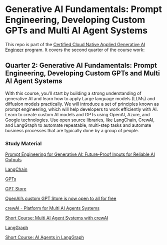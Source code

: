 # Generative AI Fundamentals: Prompt Engineering, Developing Custom GPTs and Multi AI Agent Systems

This repo is part of the [Certified Cloud Native Applied Generative AI Engineer](https://docs.google.com/document/d/15usu1hkrrRLRjcq_3nCTT-0ljEcgiC44iSdvdqrCprk/edit?usp=sharing) program. It covers the second quarter of the course work:

## Quarter 2: Generative AI Fundamentals: Prompt Engineering, Developing Custom GPTs and Multi AI Agent Systems

With this course, you’ll start by building a strong understanding of generative AI and learn how to apply Large language models (LLMs) and diffusion models practically. We will introduce a set of principles known as prompt engineering, which will help developers to work efficiently with AI. Learn to create custom AI models and GPTs using OpenAI, Azure, and Google technologies. Use open source libraries, like LangChain, CrewAI, and LangGraph to automate repeatable, multi-step tasks and automate business processes that are typically done by a group of people.

### Study Material

[Prompt Engineering for Generative AI: Future-Proof Inputs for Reliable AI Outputs](https://www.amazon.com/Prompt-Engineering-Generative-AI-Future-Proof/dp/109815343X/ref=sr_1_1)

[LangChain](https://python.langchain.com/v0.2/docs/introduction/)

[GPTs](https://openai.com/index/introducing-gpts/)

[GPT Store](https://openai.com/index/introducing-the-gpt-store/)

[OpenAI’s custom GPT Store is now open to all for free](https://www.theverge.com/2024/5/13/24155582/openai-custom-gpt-store-available-free-subscribers)

[crewAI - Platform for Multi AI Agents Systems](https://docs.crewai.com/)

[Short Course: Multi AI Agent Systems with crewAI](https://www.deeplearning.ai/short-courses/multi-ai-agent-systems-with-crewai/)

[LangGraph](https://langchain-ai.github.io/langgraph/)

[Short Course: AI Agents in LangGraph](https://www.deeplearning.ai/short-courses/ai-agents-in-langgraph/)

